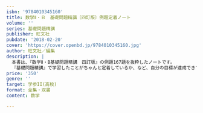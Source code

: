 ```yaml
---
isbn: '9784010345160'
title: 数学Ⅱ・Ｂ　基礎問題精講〔四訂版〕例題定着ノート
volume: ''
series: 基礎問題精講
publisher: 旺文社
pubdate: '2018-02-20'
cover: 'https://cover.openbd.jp/9784010345160.jpg'
author: 旺文社／編集
description: |
  本書は、『数学Ⅱ・B基礎問題精講　四訂版』の例題167題を抜粋したノートです。
  『基礎問題精講』で学習したことがちゃんと定着しているか、など、自分の目標が達成できているかの確認に最適です。
price: '350'
genre: ''
target: 学参II(高校)
format: 全集・双書
content: 数学

---
```

